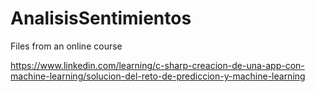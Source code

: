 # AnalisisSentimientos
Files from an online course

https://www.linkedin.com/learning/c-sharp-creacion-de-una-app-con-machine-learning/solucion-del-reto-de-prediccion-y-machine-learning
